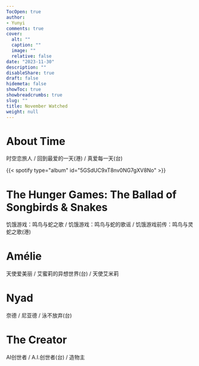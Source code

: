 ```yaml
---
TocOpen: true
author:
- Yunyi
comments: true
cover:
  alt: ""
  caption: ""
  image: ""
  relative: false
date: "2023-11-30"
description: ""
disableShare: true
draft: false
hidemeta: false
showToc: true
showbreadcrumbs: true
slug: ""
title: November Watched
weight: null
---
```


# About Time
时空恋旅人 / 回到最爱的一天(港) / 真爱每一天(台)

{{< spotify type="album" id="5GSdUC9xT8nv0NG7gXV8No" >}}

# The Hunger Games: The Ballad of Songbirds & Snakes
饥饿游戏：鸣鸟与蛇之歌 / 饥饿游戏：鸣鸟与蛇的歌谣 / 饥饿游戏前传：鸣鸟与灵蛇之歌(港)

# Amélie
天使爱美丽 / 艾蜜莉的异想世界(台) / 天使艾米莉

# Nyad
奈德 / 尼亚德 / 泳不放弃(台)

#  The Creator
AI创世者 / A.I.创世者(台) / 造物主